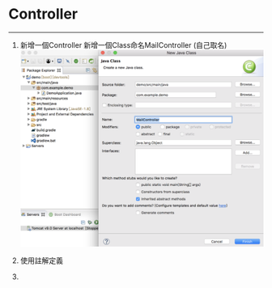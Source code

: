 # Controller

---

1. 新增一個Controller
   新增一個Class命名MailController \(自己取名\)![](/assets/Controller_01_new.png)  

2. 使用註解定義  

3. 


